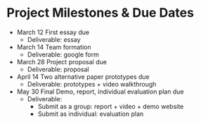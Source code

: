# Project Milestones & Due Dates

* March 12 First essay due
  * Deliverable: essay
* March 14 Team formation
  * Deliverable: google form
* March 28 Project proposal due
  * Deliverable: proposal
* April 14 Two alternative paper prototypes due
  * Deliverable: prototypes + video walkthrough
* May 30 Final Demo, report, individual evaluation plan due
  * Deliverable:&#x20;
    * Submit as a group: report + video + demo website
    * Submit as individual: evaluation plan
